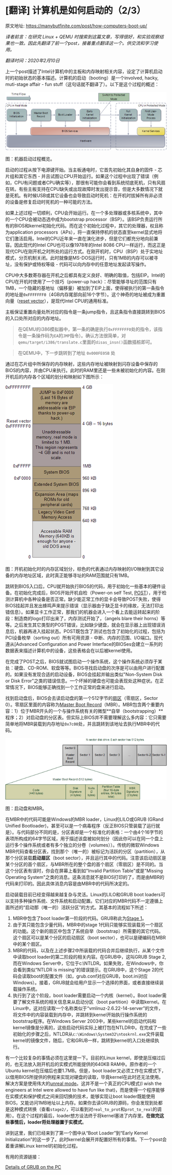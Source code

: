 # [翻译] 计算机是如何启动的（2/3）

原文地址: https://manybutfinite.com/post/how-computers-boot-up/

*译者前言：在研究 Linux + QEMU 时搜索到这篇文章，写得很好，和实验观察结果也一致。因此先翻译了前一个post，接着重点翻译这一个。供交流和学习使用。*

*翻译时间：2020年2月10日*

上一个post描述了Intel计算机中的主板和内存映射相关内容，设定了计算机启动时的初始状态的基本描述。计算机的启动（booting）是一个involved, hacky, muti-stage affair - fun stuff（这句话就不翻译了）。以下是这个过程的概述：

![The boot process](./figs/bootProcess.png)

图：机器启动过程概览。

启动的过程从按下电源键开始。当主板通电时，它首先初始化其自身的固件 - 芯片组和其它东西 - 并且试图让CPU开始运行。如果这个过程中出现了错误（例如，CPU有问题或者CPU确实等），那很有可能你会看到系统彻底死机，只有风扇在转。有些主板支持在CPU缺失或出现故障时发出提示音，但是大多数情况下就是死机。有时候USB或其它设备也会导致启动时死机：在开机时拔掉所有非必须的设备是修复启动时死机的一种可能的方法。

如果上述过程一切顺利，CPU会开始运行。在一个多处理器或多核系统中，其中的一个CPU会被动态选中成为bootstrap processor（BSP）。该BSP负责运行所有的BIOS和kernel初始化代码。而在这个初始化过程中，其它的处理器，权且称为application processors（APs），将一直保持停机的状态直至kernel显式地将它们激活启用。Intel的CPU近年来一直在演化进步，但是它们都充分地向前兼容。因此现代的Intel CPU也可以像1978年的Intel 8086 CPU一样运行，而这正是现代CPU在刚开机之时所处的运行方式。在刚开机时，CPU（BSP）处于实地址模式，分页机制关闭。此时就像是MS-DOS运行时，只有1MB的内存可以被寻址，没有保护或特权等级 - 代码可以向内存中的任意地址发起读写操作。

CPU中大多数寄存器在开机之后都具有定义良好、明确的取值，包括EIP。Intel的CPU在开机时使用了一个技巧（power-up hack）：尽管能够寻址的范围只有1MB，一个隐藏的基地址（偏移量）被加到了EIP上面，使得被执行的第一条指令的地址是`0xFFFFFFF0`（4GB内存尾部向前16个字节）。这个神奇的地址被成为重置向量（[reset vector](http://en.wikipedia.org/wiki/Reset_vector)），是现代Intel CPU的通用标准。

主板保证重置向量处所对应的指令是一条jump指令，且这条指令直接跳转到BIOS的入口处所对应的内存地址。

> 在QEMU的i386模拟器中，第一条的确是执行`0xFFFFFFF0`处的指令，该指令是一条操作码为`EA`的`JMP`指令）。确认方法很简单，对`qemu/target/i386/translate.c`里面的`disas_insn()`函数插桩即可。

> 在QEMU中，下一步跳转到了地址 `0x000FE05B` 处

通过在芯片组中所保存的内存映射，这些内存地址被映射到闪存设备中保存的BIOS的内容，并由CPU来执行。此时的RAM里还是一些未被初始化的内容。在刚开机后的内存各个区域的划分和映射如下图所示：

![boot memory regions](./figs/bootMemoryRegions.png)

图：开机初始化时的内存区域划分，棕色的代表通过内存映射的I/O映射到其它设备的内存地址区域，此时真正能够寻址的RAM范围就只有1MB。

跳转到BIOS入口后，CPU就开始执行BIOS的代码，用于初始化一些基本的硬件设备。在初始化完成后，BIOS开始开机自检（Power-on self Test, [POST](http://en.wikipedia.org/wiki/Power_on_self_test)），用于检测计算机中各种设备是否正常。缺少能正常工作的显卡会导致POST失败，使得BIOS挂起并且发出蜂鸣声来提示错误（显示器由于缺乏显卡的缘故，无法打印出错信息）。如果显卡工作正常，那我们的机器会进入一个看上去能运转起来的阶段：制造商的logo打印出来了，内存测试开始了，（angels blare their horns）等等。之后发生其它类型的POST错误，比如缺少键盘，就会在显示器上出现错误消息后，机器再进入挂起状态。POST既包含了测试也包含了初始化的过程，包括为PCI设备枚举（sorting out）所有可用资源 - 中断、内存的范围、I/O端口。现代遵从[Advanced Configuration and Power Interface的BIOSes会建立一系列的数据表来描述计算机中的设备，这些表格会在以后被kernel使用。

在完成了POST之后，BIOS就试图启动一个操作系统，这个操作系统必须存于某处：硬盘、CD-ROM、软盘等等。BIOS寻找启动盘的次序是可以由用户进行配置的。如果没有发现合适的启动设备，BIOS会挂起并输出类似"Non-System Disk or Disk Error"之类的错误信息。一个坏掉的硬盘也可能会表现处这种症状。在正常情况下，BIOS能够正确找到一个工作正常的盘来进行启动。

找到启动盘后，BIOS会去读启动盘的第一个512字节的[扇区](http://en.wikipedia.org/wiki/Disk_sector)（零扇区，Sector 0）。零扇区里面的内容称为[Master Boot Record](http://en.wikipedia.org/wiki/Master_boot_record)（MBR）。MBR包含两个重要内容：1）位于MBR开头的一个与操作系统有关的微型**自举（bootstrapping）**程序；2）对启动盘的分区表。但实际上BIOS并不需要理解这么多内容：它只需要简单地将MBR装载到内存地址`0x7c00`处，并且跳转到该地址去执行MBR中的代码。

![img](figs/masterBootRecord.png)

图：启动盘和MBR。

在MBR中的代码可能是Windows的MBR loader，Linux的LILO或GRUB  (GRand Unified Bootloader)，甚至可以是一个病毒程序（反正BIOS只管装载了运行就是）。与代码部分不同的是，分区表却是一个标准化的表格：一个由4个16字节的表项所构成的64字节区域，用于描述该盘被如何划分（因此你可以在同一个盘上运行多个操作系统或者有多个独立的分卷（volumes））。传统的微软Windows MBR代码查看分区表，找到那个（唯一的）被标记为活跃的分区（partition），从那个分区装载**启动扇区**（boot sector），并且运行其中的代码。注意该启动扇区是某个分区的首个扇区，与MBR所在的整个盘的首个扇区（零扇区）是不同的。当这个分区表有误时，你会在屏幕上看到如"Invalid Partition Table"或是"Missing Operating System"之类的消息。这条消息就不是BIOS打印的了，而是由MBR的代码来打印的。因此具体消息内容是由MBR中的代码所决定的。

启动装载目前已经变得越来越复杂与灵活。Linux的LILO和GRUB boot loaders可以支持多种操作系统、文件系统和启动配置。它们对应的MBR代码不一定遵循上面所述的“启动那（唯一的）活跃分区”的方式。其基本的流程如下所述：

1. MBR中包含了boot loader第一阶段的代码。GRUB称此为[Stage 1](https://thestarman.pcministry.com/asm/mbr/GRUB.htm)。
2. 由于其只能包含少量代码，MBR中的stage 1代码只能够实现装载另一个扇区的功能。这个新的扇区中包含了系统自举（bootstrap）所需要的其它代码。这个扇区可以是某个分区的启动扇区（boot sector），也可以是硬编码在MBR中的某个扇区。
3. MBR的代码，以及在上述步骤2中所装载的代码合并后继续执行，从某个文件中读取boot loader的第二阶段的相关内容。在GRUB中，这叫GRUB Stage 2, 而在Windows Server中，它位于c:\NTLDR。如果失败，在Windows中，你会看到类似“NTLDR is missing”的错误提示。在GRUB中，这个Stage 2的代码会读取boot的配置文件（如，grub.conf对应GRUB，boot.ini对应Windows）。接着，GRUB就会给用户显示一个选择的界面，或者直接继续装载操作系统。
4. 执行到了这个阶段，boot loader需要启动一个内核（kernel）。Boot loader需要了解文件系统的相关信息来从启动分区（boot partition）中读取kernel。在Linux中，这对应读取一个名称类似于“vmlinuz-2.6.22-14-server”的文件，将文件中的内容装载到内存中，并跳转到kernel开始执行操作系统的bootstrap程序。在Windows Server 2003中，某些kernel的启动代码和kernel镜像是分离的，这些启动代码实际上被打包在NTLDR中。在完成了一些初始化的步骤之后，NTLDR从`c:\Windows\System32\ntoskrnl.exe`文件装载kernel的镜像文件，随后，它和GRUB一样，跳转到kernel的入口处继续执行。

有一个比较复杂的事情必须在这里提一下。目前的Linux kernel，即使是压缩过后的，也无法放入刚开机后的实模式所能提供的640KB RAM中。原作者的一个Ubuntu kernel在压缩后也要1.7MB。但是，boot loader又必须工作在实模式下，以借用BIOS所提供的例程来实现对硬盘的读取，毕竟kernel在此时还无法使用。解决方案是使用伟大的[unreal mode](https://en.wikipedia.org/wiki/Unreal_mode)。这并不是一个真正的CPU模式(I wish the engineers at Intel were allowed to have fun like that)，而是使得一个程序能够在实模式和保护模式之间来回切换的技术，能够实现让boot loader既能使用BIOS，又能访问1MB地址以上内存。如果你去读GRUB的源码，你会发现到处都是这种模式转换（查看`stage2/`，可以看到对`real_to_prot`和`prot_to_real`的调用）。在这个过程的最后，loader想方设法终于将kernel塞进了内存里。**在做完这些事情后，loader将处理器置于实模式**。

讲到这里，我们已经来到了第一个图中从“Boot Loader”到“Early Kernel Initialization”的这一步了。此时kernel会展开并配置好所有的事情。下一个post会着重讲解Linux kernel的初始化过程。



有用的资源链接：

[Details of GRUB on the PC](http://www.pixelbeat.org/docs/disk/)





